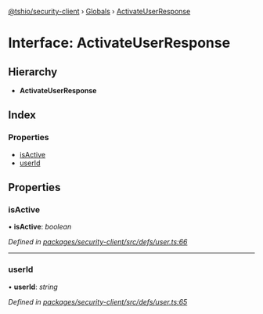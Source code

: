 [@tshio/security-client](../README.md) › [Globals](../globals.md) › [ActivateUserResponse](activateuserresponse.md)

# Interface: ActivateUserResponse

## Hierarchy

* **ActivateUserResponse**

## Index

### Properties

* [isActive](activateuserresponse.md#markdown-header-isactive)
* [userId](activateuserresponse.md#markdown-header-userid)

## Properties

###  isActive

• **isActive**: *boolean*

*Defined in [packages/security-client/src/defs/user.ts:66](https://github.com/TheSoftwareHouse/rad-modules-tools/blob/22a789f/packages/security-client/src/defs/user.ts#L66)*

___

###  userId

• **userId**: *string*

*Defined in [packages/security-client/src/defs/user.ts:65](https://github.com/TheSoftwareHouse/rad-modules-tools/blob/22a789f/packages/security-client/src/defs/user.ts#L65)*
